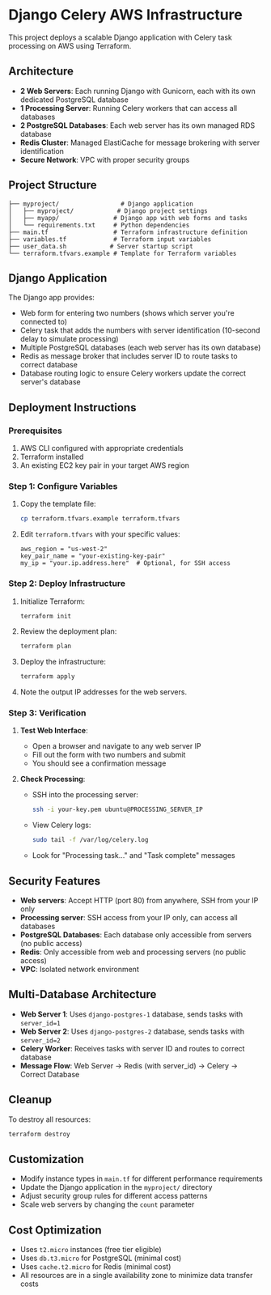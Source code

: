 # Django Celery AWS Infrastructure

This project deploys a scalable Django application with Celery task processing on AWS using Terraform.

## Architecture

- **2 Web Servers**: Each running Django with Gunicorn, each with its own dedicated PostgreSQL database
- **1 Processing Server**: Running Celery workers that can access all databases
- **2 PostgreSQL Databases**: Each web server has its own managed RDS database
- **Redis Cluster**: Managed ElastiCache for message brokering with server identification
- **Secure Network**: VPC with proper security groups

## Project Structure

```
├── myproject/                 # Django application
│   ├── myproject/            # Django project settings
│   ├── myapp/               # Django app with web forms and tasks
│   └── requirements.txt     # Python dependencies
├── main.tf                  # Terraform infrastructure definition
├── variables.tf             # Terraform input variables
├── user_data.sh            # Server startup script
└── terraform.tfvars.example # Template for Terraform variables
```

## Django Application

The Django app provides:
- Web form for entering two numbers (shows which server you're connected to)
- Celery task that adds the numbers with server identification (10-second delay to simulate processing)
- Multiple PostgreSQL databases (each web server has its own database)
- Redis as message broker that includes server ID to route tasks to correct database
- Database routing logic to ensure Celery workers update the correct server's database

## Deployment Instructions

### Prerequisites

1. AWS CLI configured with appropriate credentials
2. Terraform installed
3. An existing EC2 key pair in your target AWS region

### Step 1: Configure Variables

1. Copy the template file:
   ```bash
   cp terraform.tfvars.example terraform.tfvars
   ```

2. Edit `terraform.tfvars` with your specific values:
   ```hcl
   aws_region = "us-west-2"
   key_pair_name = "your-existing-key-pair"
   my_ip = "your.ip.address.here"  # Optional, for SSH access
   ```

### Step 2: Deploy Infrastructure

1. Initialize Terraform:
   ```bash
   terraform init
   ```

2. Review the deployment plan:
   ```bash
   terraform plan
   ```

3. Deploy the infrastructure:
   ```bash
   terraform apply
   ```

4. Note the output IP addresses for the web servers.

### Step 3: Verification

1. **Test Web Interface**:
   - Open a browser and navigate to any web server IP
   - Fill out the form with two numbers and submit
   - You should see a confirmation message

2. **Check Processing**:
   - SSH into the processing server:
     ```bash
     ssh -i your-key.pem ubuntu@PROCESSING_SERVER_IP
     ```
   - View Celery logs:
     ```bash
     sudo tail -f /var/log/celery.log
     ```
   - Look for "Processing task..." and "Task complete" messages

## Security Features

- **Web servers**: Accept HTTP (port 80) from anywhere, SSH from your IP only
- **Processing server**: SSH access from your IP only, can access all databases
- **PostgreSQL Databases**: Each database only accessible from servers (no public access)
- **Redis**: Only accessible from web and processing servers (no public access)
- **VPC**: Isolated network environment

## Multi-Database Architecture

- **Web Server 1**: Uses `django-postgres-1` database, sends tasks with `server_id=1`
- **Web Server 2**: Uses `django-postgres-2` database, sends tasks with `server_id=2`
- **Celery Worker**: Receives tasks with server ID and routes to correct database
- **Message Flow**: Web Server → Redis (with server_id) → Celery → Correct Database

## Cleanup

To destroy all resources:
```bash
terraform destroy
```

## Customization

- Modify instance types in `main.tf` for different performance requirements
- Update the Django application in the `myproject/` directory
- Adjust security group rules for different access patterns
- Scale web servers by changing the `count` parameter

## Cost Optimization

- Uses `t2.micro` instances (free tier eligible)
- Uses `db.t3.micro` for PostgreSQL (minimal cost)
- Uses `cache.t2.micro` for Redis (minimal cost)
- All resources are in a single availability zone to minimize data transfer costs